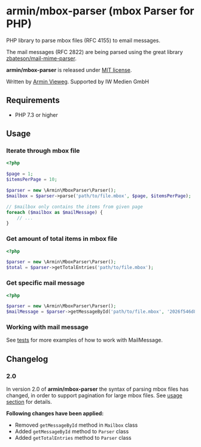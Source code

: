 # armin/mbox-parser (mbox Parser for PHP)

PHP library to parse mbox files (RFC 4155) to email messages. 

The mail messages (RFC 2822) are being parsed using the great library [zbateson/mail-mime-parser](https://github.com/zbateson/mail-mime-parser).

**armin/mbox-parser** is released under [MIT license](https://github.com/a-r-m-i-n/editorconfig-cli/blob/master/LICENSE).

Written by [Armin Vieweg](https://v.ieweg.de). Supported by IW Medien GmbH


## Requirements

- PHP 7.3 or higher


## Usage

### Iterate through mbox file

```php
<?php

$page = 1;
$itemsPerPage = 10;

$parser = new \Armin\MboxParser\Parser();
$mailbox = $parser->parse('path/to/file.mbox', $page, $itemsPerPage);

// $mailbox only contains the items from given page 
foreach ($mailbox as $mailMessage) {
    // ...
}
```

### Get amount of total items in mbox file

```php
<?php

$parser = new \Armin\MboxParser\Parser();
$total = $parser->getTotalEntries('path/to/file.mbox');
```

### Get specific mail message

```php
<?php

$parser = new \Armin\MboxParser\Parser();
$mailMessage = $parser->getMessageById('path/to/file.mbox', '2026f546d879a98e610829b5dd9d43ba@example.com')
```

### Working with mail message

See [tests](tests/Functional/ParserTest.php) for more examples of how to work with MailMessage.


## Changelog

### 2.0

In version 2.0 of **armin/mbox-parser** the syntax of parsing mbox files has changed,
in order to support pagination for large mbox files. See [usage section](#usage) for details.

**Following changes have been applied:**

* Removed `getMessageById` method in `Mailbox` class
* Added `getMessageById` method to `Parser` class
* Added `getTotalEntries` method to `Parser` class
